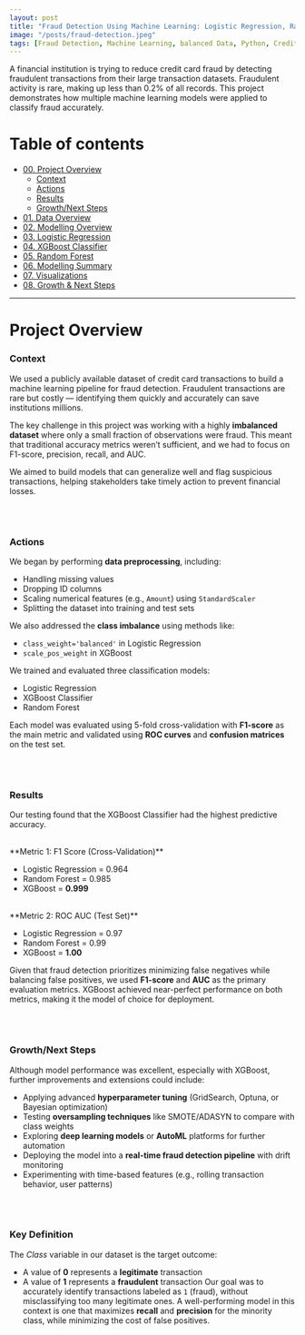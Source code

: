 ```yaml
---
layout: post
title: "Fraud Detection Using Machine Learning: Logistic Regression, Random Forest, and XGBoost"
image: "/posts/fraud-detection.jpeg"
tags: [Fraud Detection, Machine Learning, balanced Data, Python, Credit Card]
---
```


A financial institution is trying to reduce credit card fraud by detecting fraudulent transactions from their large transaction datasets. Fraudulent activity is rare, making up less than 0.2% of all records. This project demonstrates how multiple machine learning models were applied to classify fraud accurately.

# Table of contents

- [00. Project Overview](#overview-main)
    - [Context](#overview-context)
    - [Actions](#overview-actions)
    - [Results](#overview-results)
    - [Growth/Next Steps](#overview-growth)
- [01. Data Overview](#data-overview)
- [02. Modelling Overview](#modelling-overview)
- [03. Logistic Regression](#logreg-title)
- [04. XGBoost Classifier](#xgboost-title)
- [05. Random Forest](#rf-title)
- [06. Modelling Summary](#modelling-summary)
- [07. Visualizations](#visualizations)
- [08. Growth & Next Steps](#growth-next-steps)
___

# Project Overview  <a name="overview-main"></a>

### Context <a name="overview-context"></a>

We used a publicly available dataset of credit card transactions to build a machine learning pipeline for fraud detection. Fraudulent transactions are rare but costly — identifying them quickly and accurately can save institutions millions.

The key challenge in this project was working with a highly **imbalanced dataset** where only a small fraction of observations were fraud. This meant that traditional accuracy metrics weren’t sufficient, and we had to focus on F1-score, precision, recall, and AUC.

We aimed to build models that can generalize well and flag suspicious transactions, helping stakeholders take timely action to prevent financial losses.

<br>
<br>

### Actions <a name="overview-actions"></a>

We began by performing **data preprocessing**, including:

- Handling missing values
- Dropping ID columns
- Scaling numerical features (e.g., `Amount`) using `StandardScaler`
- Splitting the dataset into training and test sets

We also addressed the **class imbalance** using methods like:

- `class_weight='balanced'` in Logistic Regression
- `scale_pos_weight` in XGBoost

We trained and evaluated three classification models:

* Logistic Regression  
* XGBoost Classifier  
* Random Forest  

Each model was evaluated using 5-fold cross-validation with **F1-score** as the main metric and validated using **ROC curves** and **confusion matrices** on the test set.

<br>
<br>

### Results <a name="overview-results"></a>

Our testing found that the XGBoost Classifier had the highest predictive accuracy.

<br>
**Metric 1: F1 Score (Cross-Validation)**

* Logistic Regression = 0.964  
* Random Forest = 0.985  
* XGBoost = **0.999**

<br>
**Metric 2: ROC AUC (Test Set)**

* Logistic Regression = 0.97  
* Random Forest = 0.99  
* XGBoost = **1.00**

Given that fraud detection prioritizes minimizing false negatives while balancing false positives, we used **F1-score** and **AUC** as the primary evaluation metrics. XGBoost achieved near-perfect performance on both metrics, making it the model of choice for deployment.

<br>
<br>

### Growth/Next Steps <a name="overview-growth"></a>

Although model performance was excellent, especially with XGBoost, further improvements and extensions could include:

- Applying advanced **hyperparameter tuning** (GridSearch, Optuna, or Bayesian optimization)
- Testing **oversampling techniques** like SMOTE/ADASYN to compare with class weights
- Exploring **deep learning models** or **AutoML** platforms for further automation
- Deploying the model into a **real-time fraud detection pipeline** with drift monitoring
- Experimenting with time-based features (e.g., rolling transaction behavior, user patterns)

<br>
<br>

### Key Definition  <a name="overview-definition"></a>

The *Class* variable in our dataset is the target outcome:

- A value of **0** represents a **legitimate** transaction  
- A value of **1** represents a **fraudulent** transaction
Our goal was to accurately identify transactions labeled as `1` (fraud), without misclassifying too many legitimate ones. A well-performing model in this context is one that maximizes **recall** and **precision** for the minority class, while minimizing the cost of false positives.
